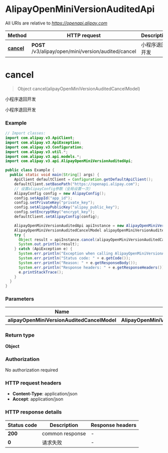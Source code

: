 # AlipayOpenMiniVersionAuditedApi

All URIs are relative to *https://openapi.alipay.com*

| Method | HTTP request | Description |
|------------- | ------------- | -------------|
| [**cancel**](AlipayOpenMiniVersionAuditedApi.md#cancel) | **POST** /v3/alipay/open/mini/version/audited/cancel | 小程序退回开发 |


<a name="cancel"></a>
# **cancel**
> Object cancel(alipayOpenMiniVersionAuditedCancelModel)

小程序退回开发

小程序退回开发

### Example
```java
// Import classes:
import com.alipay.v3.ApiClient;
import com.alipay.v3.ApiException;
import com.alipay.v3.Configuration;
import com.alipay.v3.util.*;
import com.alipay.v3.api.models.*;
import com.alipay.v3.api.AlipayOpenMiniVersionAuditedApi;

public class Example {
  public static void main(String[] args) {
    ApiClient defaultClient = Configuration.getDefaultApiClient();
    defaultClient.setBasePath("https://openapi.alipay.com");
    // 设置alipayConfig参数（全局设置一次）
    AlipayConfig config = new AlipayConfig();
    config.setAppId("app_id");
    config.setPrivateKey("private_key");
    config.setAlipayPublicKey("alipay_public_key");
    config.setEncryptKey("encrypt_key");
    defaultClient.setAlipayConfig(config);

    AlipayOpenMiniVersionAuditedApi apiInstance = new AlipayOpenMiniVersionAuditedApi(defaultClient);
    AlipayOpenMiniVersionAuditedCancelModel alipayOpenMiniVersionAuditedCancelModel = new AlipayOpenMiniVersionAuditedCancelModel(); // AlipayOpenMiniVersionAuditedCancelModel | 
    try {
      Object result = apiInstance.cancel(alipayOpenMiniVersionAuditedCancelModel);
      System.out.println(result);
    } catch (ApiException e) {
      System.err.println("Exception when calling AlipayOpenMiniVersionAuditedApi#cancel");
      System.err.println("Status code: " + e.getCode());
      System.err.println("Reason: " + e.getResponseBody());
      System.err.println("Response headers: " + e.getResponseHeaders());
      e.printStackTrace();
    }
  }
}
```

### Parameters

| Name | Type | Description  | Notes |
|------------- | ------------- | ------------- | -------------|
| **alipayOpenMiniVersionAuditedCancelModel** | **AlipayOpenMiniVersionAuditedCancelModel**|  | [optional] |

### Return type

**Object**

### Authorization

No authorization required

### HTTP request headers

 - **Content-Type**: application/json
 - **Accept**: application/json

### HTTP response details
| Status code | Description | Response headers |
|-------------|-------------|------------------|
| **200** | common response |  -  |
| **0** | 请求失败 |  -  |

